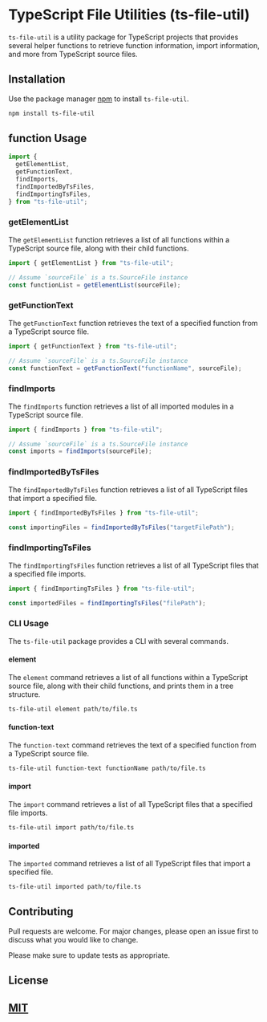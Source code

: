 # TypeScript File Utilities (ts-file-util)

`ts-file-util` is a utility package for TypeScript projects that provides several helper functions to retrieve function information, import information, and more from TypeScript source files.

## Installation

Use the package manager [npm](https://www.npmjs.com/) to install `ts-file-util`.

```bash
npm install ts-file-util
```

## function Usage

```typescript
import {
  getElementList,
  getFunctionText,
  findImports,
  findImportedByTsFiles,
  findImportingTsFiles,
} from "ts-file-util";
```

### getElementList

The `getElementList` function retrieves a list of all functions within a TypeScript source file, along with their child functions.

```typescript
import { getElementList } from "ts-file-util";

// Assume `sourceFile` is a ts.SourceFile instance
const functionList = getElementList(sourceFile);
```

### getFunctionText

The `getFunctionText` function retrieves the text of a specified function from a TypeScript source file.

```typescript
import { getFunctionText } from "ts-file-util";

// Assume `sourceFile` is a ts.SourceFile instance
const functionText = getFunctionText("functionName", sourceFile);
```

### findImports

The `findImports` function retrieves a list of all imported modules in a TypeScript source file.

```typescript
import { findImports } from "ts-file-util";

// Assume `sourceFile` is a ts.SourceFile instance
const imports = findImports(sourceFile);
```

### findImportedByTsFiles

The `findImportedByTsFiles` function retrieves a list of all TypeScript files that import a specified file.

```typescript
import { findImportedByTsFiles } from "ts-file-util";

const importingFiles = findImportedByTsFiles("targetFilePath");
```

### findImportingTsFiles

The `findImportingTsFiles` function retrieves a list of all TypeScript files that a specified file imports.

```typescript
import { findImportingTsFiles } from "ts-file-util";

const importedFiles = findImportingTsFiles("filePath");
```

### CLI Usage

The `ts-file-util` package provides a CLI with several commands.

#### element

The `element` command retrieves a list of all functions within a TypeScript source file, along with their child functions, and prints them in a tree structure.

```bash
ts-file-util element path/to/file.ts
```

#### function-text

The `function-text` command retrieves the text of a specified function from a TypeScript source file.

```bash
ts-file-util function-text functionName path/to/file.ts
```

#### import

The `import` command retrieves a list of all TypeScript files that a specified file imports.

```bash
ts-file-util import path/to/file.ts
```

#### imported

The `imported` command retrieves a list of all TypeScript files that import a specified file.

```bash
ts-file-util imported path/to/file.ts
```

## Contributing

Pull requests are welcome. For major changes, please open an issue first to discuss what you would like to change.

Please make sure to update tests as appropriate.

## License

## [MIT](https://choosealicense.com/licenses/mit/)
